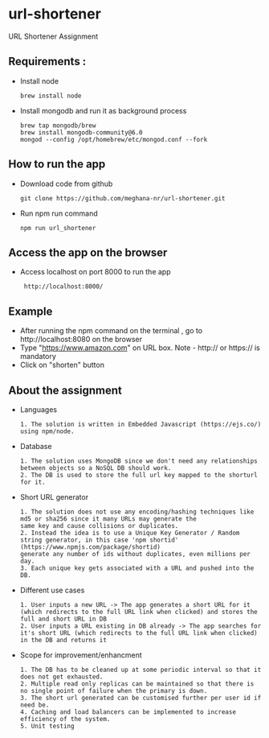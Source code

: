 # url-shortener
URL Shortener Assignment

## Requirements :
 - Install node
    ```
    brew install node
    ```
 - Install mongodb and run it as background process
    ```
    brew tap mongodb/brew
    brew install mongodb-community@6.0
    mongod --config /opt/homebrew/etc/mongod.conf --fork
    ```

## How to run the app
- Download code from github
    ```
    git clone https://github.com/meghana-nr/url-shortener.git
    ```
- Run npm run command
    ```
    npm run url_shortener

## Access the app on the browser
 - Access localhost on port 8000 to run the app
    ```
     http://localhost:8000/
    ```

## Example 
  - After running the npm command on the terminal , go to http://localhost:8080 on the browser
  - Type "https://www.amazon.com" on URL box. Note - http:// or https:// is mandatory
  - Click on "shorten" button
## About the assignment
- Languages
   ```
   1. The solution is written in Embedded Javascript (https://ejs.co/) using npm/node.
    ```
   
- Database
    ```
    1. The solution uses MongoDB since we don't need any relationships between objects so a NoSQL DB should work.
    2. The DB is used to store the full url key mapped to the shorturl for it.
    ```
- Short URL generator
    ```
    1. The solution does not use any encoding/hashing techniques like md5 or sha256 since it many URLs may generate the 
    same key and cause collisions or duplicates. 
    2. Instead the idea is to use a Unique Key Generator / Random string generator, in this case 'npm shortid' (https://www.npmjs.com/package/shortid)
    generate any number of ids without duplicates, even millions per day.
    3. Each unique key gets associated with a URL and pushed into the DB.
    ```

- Different use cases
    ```
    1. User inputs a new URL -> The app generates a short URL for it (which redirects to the full URL link when clicked) and stores the full and short URL in DB
    2. User inputs a URL existing in DB already -> The app searches for it's short URL (which redirects to the full URL link when clicked) in the DB and returns it
    ```

- Scope for improvement/enhancment
    ```
    1. The DB has to be cleaned up at some periodic interval so that it does not get exhausted.
    2. Multiple read only replicas can be maintained so that there is no single point of failure when the primary is down.
    3. The short url generated can be customised further per user id if need be.
    4. Caching and load balancers can be implemented to increase efficiency of the system.
    5. Unit testing


    


